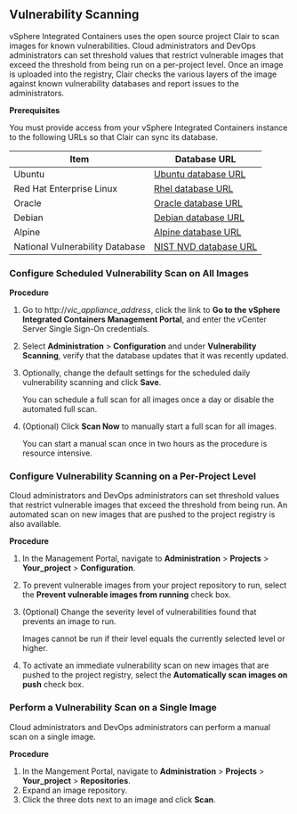 ## Vulnerability Scanning

vSphere Integrated Containers uses the open source project Clair to scan images for known vulnerabilities. Cloud administrators and DevOps administrators can set threshold values that restrict vulnerable images that exceed the threshold from being run on a per-project level. Once an image is uploaded into the registry, Clair checks the various layers of the image against known vulnerability databases and report issues to the administrators.

**Prerequisites**

You must provide access from your vSphere Integrated Containers instance to the following URLs so that Clair can sync its database.

|Item|Database URL|
|---|---|
|Ubuntu  |[Ubuntu database URL](https://github.com/coreos/clair/blob/6663bcef27b0a4221831a1ff7a05477247188b09/ext/vulnsrc/ubuntu/ubuntu.go#L40)|
|Red Hat Enterprise Linux    |[Rhel database URL](https://github.com/coreos/clair/blob/6663bcef27b0a4221831a1ff7a05477247188b09/ext/vulnsrc/rhel/rhel.go#L38)|
|Oracle  |[Oracle database URL](https://github.com/coreos/clair/blob/6663bcef27b0a4221831a1ff7a05477247188b09/ext/vulnsrc/oracle/oracle.go#L39)|
|Debian  |[Debian database URL](https://github.com/coreos/clair/blob/6663bcef27b0a4221831a1ff7a05477247188b09/ext/vulnsrc/debian/debian.go#L37)|
|Alpine  |[Alpine database URL](https://github.com/coreos/clair/blob/6663bcef27b0a4221831a1ff7a05477247188b09/ext/vulnsrc/alpine/alpine.go#L37)|
|National Vulnerability Database|[NIST NVD database URL](https://github.com/coreos/clair/blob/release-2.0/ext/vulnmdsrc/nvd/nvd.go#L41)|

### Configure Scheduled Vulnerability Scan on All Images 

**Procedure**

1. Go to http://<i>vic_appliance_address</i>, click the link to **Go to the vSphere Integrated Containers Management Portal**, and enter the vCenter Server Single Sign-On credentials.
7. Select **Administration** > **Configuration** and under **Vulnerability Scanning**, verify that the database updates that it was recently updated.
8. Optionally, change the default settings for the scheduled daily vulnerability scanning and click **Save**.

	You can schedule a full scan for all images once a day or disable the automated full scan.

1. (Optional) Click **Scan Now** to manually start a full scan for all images.

	You can start a manual scan once in two hours as the procedure is resource intensive.

### Configure Vulnerability Scanning on a Per-Project Level

Cloud administrators and DevOps administrators can set threshold values that restrict vulnerable images that exceed the threshold from being run. An automated scan on new images that are pushed to the project registry is also available.

**Procedure**

1. In the Management Portal, navigate to **Administration** > **Projects** > **Your_project** > **Configuration**.
2. To prevent vulnerable images from your project repository to run, select the **Prevent vulnerable images from running** check box.
3. (Optional) Change the severity level of vulnerabilities found that prevents an image to run.
	
	Images cannot be run if their level equals the currently selected level or higher.

1.  To activate an immediate vulnerability scan on new images that are pushed to the project registry, select the **Automatically scan images on push** check box.

### Perform a Vulnerability Scan on a Single Image

Cloud administrators and DevOps administrators can perform a manual scan on a single image.

**Procedure**

1. In the Mangement Portal, navigate to **Administration** > **Projects** > **Your_project** > **Repositories**.
2. Expand an image repository.
3. Click the three dots next to an image and click **Scan**.